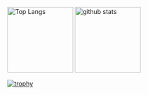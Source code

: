 <p align="left"> 
  <img alt="Top Langs" height="150px" src="https://github-readme-stats.vercel.app/api/top-langs/?username=RyoOkawauchi&layout=compact&show_icons=true&theme=tokyonight" />
  <img alt="github stats" height="150px" src="https://github-readme-stats.vercel.app/api?username=RyoOkawauchi&theme=tokyonight&show_icons=ture" />
</p>

[![trophy](https://github-profile-trophy.vercel.app/?username=RyoOkawauchi&theme=tokyonight&column=7)](https://github.com/ryo-ma/github-profile-trophy)

